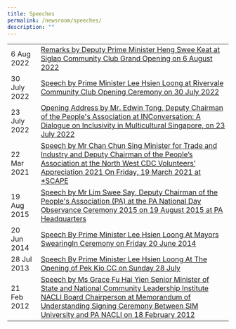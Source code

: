 ```yaml
---
title: Speeches
permalink: /newsroom/speeches/
description: ""
---
```





|  | | 
| -------- | -------- |
| 6 Aug 2022|<a href="/files/NewsRoom/remarks-by-deputy-prime-minister-heng-swee-keat-on-6-august-2022.pdf">Remarks by Deputy Prime Minister Heng Swee Keat at Siglap Community Club Grand Opening on 6 August 2022</a>|
| 30 July 2022| <a href="/files/NewsRoom/speech-by-prime-minister30-july-2022-at-rivervale-community-club.pdf">Speech by Prime Minister Lee Hsien Loong at Rivervale Community Club Opening Ceremony on 30 July 2022</a>|
| 23 July 2022| <a href="/files/NewsRoom/opening-address-by-mr-edwin-tong-23-july-2022.pdf">Opening Address by Mr. Edwin Tong, Deputy Chairman of the People's Association at INConversation: A Dialogue on Inclusivity in Multicultural Singapore, on 23 July 2022</a>|
| 22 Mar 2021     | <a href="/files/NewsRoom/speech-by-mr-chan-chun-sing-minister-for-trade-and-industr.pdf">Speech by Mr Chan Chun Sing Minister for Trade and Industry and Deputy Chairman of the People’s Association at the North West CDC Volunteers’ Appreciation 2021 On Friday, 19 March 2021 at *SCAPE </a>  | 
| 19 Aug 2015    | <a href="/files/NewsRoom/speech-by-minister-lim-swee-say-deputy-chairman-of-the-peoples-association.pdf">Speech by Mr Lim Swee Say, Deputy Chairman of the People's Association (PA) at the PA National Day Observance Ceremony 2015 on 19 August 2015 at PA Headquarters</a>| 
| 20 Jun 2014 | <a href="/files/NewsRoom/speech-by-prime-minister-lee-hsien-loong-at-mayors-swearingin-ceremony-on-friday-20-june-2014.pdf">Speech By Prime Minister Lee Hsien Loong At Mayors SwearingIn Ceremony on Friday 20 June 2014</a>   | 
| 28 Jul 2013|<a href="/files/NewsRoom/speech-by-prime-minister-lee-hsien-loong-at-the-opening-of-pek-kio-cc-on-sunday-28-july-2013.pdf"> Speech By Prime Minister Lee Hsien Loong At The Opening of Pek Kio CC on Sunday 28 July</a>|
| 21 Feb 2012 | <a href="/files/NewsRoom/speech-by-ms-grace-fu-hai-yien-senior-minister-of-state.pdf">Speech by Ms Grace Fu Hai Yien Senior Minister of State and National Community Leadership Institute NACLI Board Chairperson at Memorandum of Understanding Signing Ceremony Between SIM University and PA NACLI on 18 February 2012</a>|